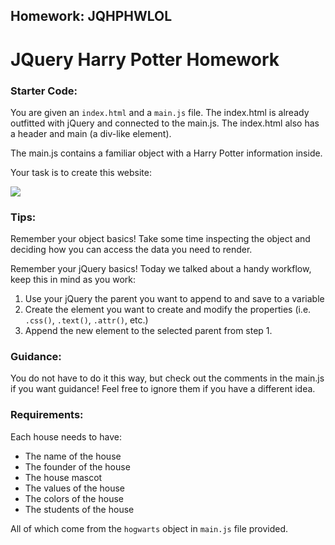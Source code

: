 ## Homework: JQHPHWLOL

# JQuery Harry Potter Homework

### Starter Code:

You are given an `index.html` and a `main.js` file.  The index.html is already outfitted with jQuery and connected to the main.js.  The index.html also has a header and main (a div-like element).

The main.js contains a familiar object with a Harry Potter information inside.

Your task is to create this website:

![](./img/spec.png)

### Tips:

Remember your object basics!  Take some time inspecting the object and deciding how you can access the data you need to render.

Remember your jQuery basics! Today we talked about a handy workflow, keep this in mind as you work:

1.  Use your jQuery the parent you want to append to and save to a variable
2.  Create the element you want to create and modify the properties (i.e. `.css()`, `.text()`, `.attr()`, etc.)
3.  Append the new element to the selected parent from step 1.

### Guidance:
You do not have to do it this way, but check out the comments in the main.js if you want guidance!  Feel free to ignore them if you have a different idea.

### Requirements:
Each house needs to have:
* The name of the house
* The founder of the house
* The house mascot
* The values of the house
* The colors of the house
* The students of the house

All of which come from the `hogwarts` object in `main.js` file provided.
<!-- 
### Easy Bonus: Styling

Don't worry about styling, but if you want it to look like the image above, you can use the provided `style.css`.  To use the provided styles:

* each house should be a `<section>` tag appended to the `<main>` tag in the html.
* the name of the house should be in a `h2` tag
* the founder and the mascot should be in `p` tags
* each title (like 'values', 'colors', 'students') are an `h3` tag
* each of the items that go with titles are `li` tags inside of a `ul` tag. -->